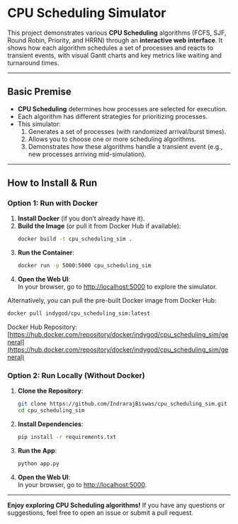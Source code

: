 # CPU Scheduling Simulator

This project demonstrates various **CPU Scheduling** algorithms (FCFS, SJF, Round Robin, Priority, and HRRN) through an **interactive web interface**. It shows how each algorithm schedules a set of processes and reacts to transient events, with visual Gantt charts and key metrics like waiting and turnaround times.

---

## Basic Premise
- **CPU Scheduling** determines how processes are selected for execution.
- Each algorithm has different strategies for prioritizing processes.
- This simulator:
  1. Generates a set of processes (with randomized arrival/burst times).
  2. Allows you to choose one or more scheduling algorithms.
  3. Demonstrates how these algorithms handle a transient event (e.g., new processes arriving mid-simulation).

---

## How to Install & Run

### Option 1: Run with Docker
1. **Install Docker** (if you don’t already have it).
2. **Build the Image** (or pull it from Docker Hub if available):
   ```bash
   docker build -t cpu_scheduling_sim .
   ```
3. **Run the Container**:
   ```bash
   docker run -p 5000:5000 cpu_scheduling_sim
   ```
4. **Open the Web UI**:  
   In your browser, go to [http://localhost:5000](http://localhost:5000) to explore the simulator.

Alternatively, you can pull the pre-built Docker image from Docker Hub:
   ```bash
   docker pull indygod/cpu_scheduling_sim:latest
   ```
   Docker Hub Repository: [https://hub.docker.com/repository/docker/indygod/cpu_scheduling_sim/general](https://hub.docker.com/repository/docker/indygod/cpu_scheduling_sim/general)

### Option 2: Run Locally (Without Docker)
1. **Clone the Repository**:
   ```bash
   git clone https://github.com/IndrarajBiswas/cpu_scheduling_sim.git
   cd cpu_scheduling_sim
   ```
2. **Install Dependencies**:
   ```bash
   pip install -r requirements.txt
   ```
3. **Run the App**:
   ```bash
   python app.py
   ```
4. **Open the Web UI**:  
   In your browser, go to [http://localhost:5000](http://localhost:5000).

---

**Enjoy exploring CPU Scheduling algorithms!** If you have any questions or suggestions, feel free to open an issue or submit a pull request.

